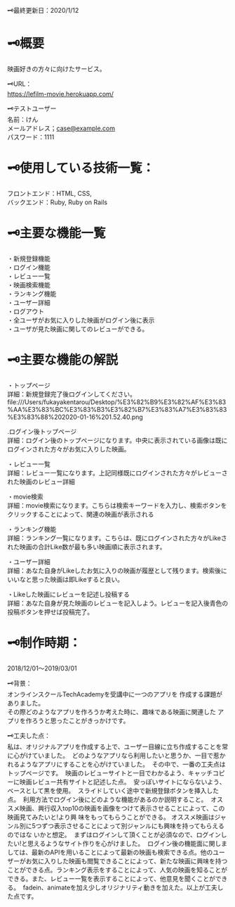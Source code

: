 🗝最終更新日：2020/1/12<br>




# 🗝概要<br>
映画好きの方々に向けたサービス。


🗝URL：<br>
https://lefilm-movie.herokuapp.com/


🗝テストユーザー<br>
名前：けん<br>
メールアドレス；case@example.com<br>
パスワード：1111


# 🗝使用している技術一覧：<br>
フロントエンド：HTML, CSS, <br>
バックエンド：Ruby, Ruby on Rails<br>


# 🗝主要な機能一覧<br>
・新規登録機能<br>
・ログイン機能<br>
・レビュー一覧<br>
・映画検索機能<br>
・ランキング機能<br>
・ユーザー詳細<br>
・ログアウト<br>
・全ユーザがお気に入りした映画がログイン後に表示<br>
・ユーザが見た映画に関してのレビューができる。<br>



# 🗝主要な機能の解説<br>

・トップページ<br>
詳細：新規登録完了後ログインしてください。<br>
file:///Users/fukayakentarou/Desktop/%E3%82%B9%E3%82%AF%E3%83%AA%E3%83%BC%E3%83%B3%E3%82%B7%E3%83%A7%E3%83%83%E3%83%88%202020-01-16%201.52.40.png<br>

.ログイン後トップページ<br>
詳細：ログイン後のトップページになります。中央に表示されている画像は既にログインされた方々がお気に入りした映画。<br>


・レビュー一覧<br>
詳細：レビュー一覧になります。上記同様既にログインされた方々がレビューされた映画のレビュー詳細<br>

・movie検索<br>
詳細：movie検索になります。こちらは検索キーワードを入力し、検索ボタンをクリックすることによって、関連の映画が表示される<br>

・ランキング機能<br>
詳細：ランキング一覧になります。こちらは、既にログインされた方々がLikeされた映画の合計Like数が最も多い映画順に表示されます。<br>


・ユーザー詳細<br>
詳細：あなた自身がLikeしたお気に入りの映画が履歴として残ります。検索後にいいなと思った映画は即Likeすると良い。<br>

・Likeした映画にレビューを記述し投稿する<br>
詳細：あなた自身が見た映画のレビューを記入しよう。レビューを記入後青色の投稿ボタンを押せば投稿完了。<br>

# 🗝制作時期：<br>
2018/12/01〜2019/03/01

🗝背景：<br>
オンラインスクールTechAcademyを受講中に一つのアプリを
作成する課題がありました。<br>
その際どのようなアプリを作ろうか考えた時に、趣味である映画に関連した
アプリを作ろうと思ったことがきっかけです。

🗝工夫した点：<br>
私は、オリジナルアプリを作成する上で、ユーザー目線に立ち作成することを常に心がけていました。  どのようなアプリなら利用したいと思うか、一目で惹かれるようなアプリにすることを心がけていました。  その中で、一番の工夫点はトップページです。  映画のレビューサイトと一目でわかるよう、キャッチコピーに映画レビュー共有サイトと記述した点。  安っぽいサイトにならないよう、ベースとして黒を使用。  スライドしていく途中で新規登録ボタンを挿入した点。  利用方法でログイン後にどのような機能があるのか説明すること。  オススメ映画、興行収入top10の映画を画像をつけて表示させることによって、この映画見てみたいと!より興 味をもってもらうことができる。 オススメ映画はジャンル別に5つずつ表示させることによって別ジャンルにも興味を持ってもらえるのではな いかと想定。  まずはログインして頂くことが必須なので、ログインしたい!と思えるようなサイト作りを心がけました。  ログイン後の機能面に関しましては、最新のAPIを用いることによって最新の映画も検索できる点。他のユーザーがお気に入りした映画も閲覧できることによって、新たな映画に興味を持つことができる点。ランキング表示をすることによって、人気の映画を知ることができる。また、レビュー一覧を表示することによって、他意見を聞くことができる。  fadein、animateを加え少しオリジナリティ動きを加えた。以上が工夫した点です。
